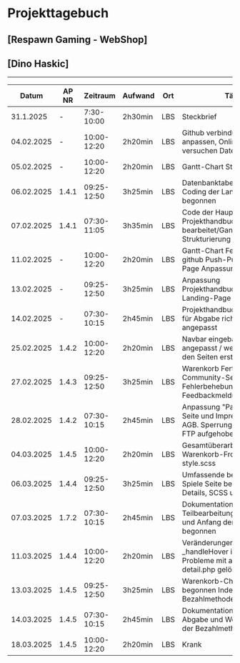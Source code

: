 # Projekttagebuch
## [Respawn Gaming - WebShop]

## [Dino Haskic]
---
| Datum      | AP NR | Zeitraum    | Aufwand | Ort | Tätigkeit                                                                                                      | Probleme                            | Quellen             |
|------------|-------|-------------|---------|-----|----------------------------------------------------------------------------------------------------------------|-------------------------------------|---------------------|
| 31.1.2025  | -     | 7:30-10:00  | 2h30min | LBS | Steckbrief                                                                                                     | Ideenfindung                         | [Projektmanagement] |
| 04.02.2025 | -     | 10:00-12:20 | 2h20min | LBS | Github verbindung testen, Huge anpassen, Online Hosting versuchen Daten hochzuladen                            | Daten beim Online Hosting hochladen  | [Projektmanagement] |
| 05.02.2025 | -     | 10:00-12:20 | 2h20min | LBS | Gantt-Chart Strukturierung                                                                                     | ---                                  | [Projektmanagement] |
| 06.02.2025 | 1.4.1 | 09:25-12:50 | 3h25min | LBS | Datenbanktabellen erstellt / Coding der Landing-Page begonnen                                                  | ---                                  | [GitHub]            |
| 07.02.2025 | 1.4.1 | 07:30-11:05 | 3h35min | LBS | Code der Hauptseite / Projekthandbuch bearbeitet/Gantt-Chart-Strukturierung abschließen                        | ---                                  | [GitHub]            |
| 11.02.2025 | -     | 10:00-12:20 | 2h20min | LBS | Gantt-Chart Fertigstellung / github Push-Pull Tests / Landing-Page Anpassungen                                 | ---                                  | [Projektmanagement] |
| 13.02.2025 | -     | 09:25-12:50 | 3h25min | LBS | Anpassung Projekthandbuch/weitere Landing-Page Anpassungen                                                     | Projekthandbuch Einträge zu ungenau  | [Projektmanagement] |
| 14.02.2025 | -     | 07:30-10:15 | 2h45min | LBS | Projekthandbuch bearbeitet und für Abgabe richtiggestellt / SCSS angepasst                                     | ---                                  | [Projektmanagement] |
| 25.02.2025 | 1.4.2 | 10:00-12:20 | 2h20min | LBS | Navbar eingebaut/Design angepasst / weitere Index.php zu den Seiten erstellt                                   | ---                                  | [GitHub]            |
| 27.02.2025 | 1.4.3 | 09:25-12:50 | 3h25min | LBS | Warenkorb Fertigstellung / Community-Seite Fehlerbehebung / Feedbackmeldungen-Styling                          | Warenkorb-Counter | [Github]         | [GitHub]            |
| 28.02.2025 | 1.4.2 | 07:30-10:15 | 2h45min | LBS | Anpassung "Passwort vergessen" Seite und Impressum, DS und AGB. Sperrung Webseite durch FTP aufgehoben.        | ---                                  | [GitHub]            |
| 04.03.2025 | 1.4.5 | 10:00-12:20 | 2h20min | LBS | Gesamtüberarbeitung Warenkorb-Frontend - Index und style.scss                                                  | ---                                  | [GitHub]            |
| 06.03.2025 | 1.4.4 | 09:25-12:50 | 3h25min | LBS | Umfassende bearbeitung der Spiele Seite begonnen / Index, Details, SCSS und JS                                 | Liegen zur Zeit im GC und GM         | [GitHub]            |
| 07.03.2025 | 1.7.2 | 07:30-10:15 | 2h45min | LBS | Dokumentation Teilbearbeitung/Inhaltsverzeichnis und Anfang der Dokumentation begonnen                         | ---                                  | [GitHub]            |
| 11.03.2025 | 1.4.4 | 10:00-12:20 | 2h20min | LBS | Veränderungen an Spiele Seite / _handleHover im JS fast fertig / Probleme mit addToCart in detail.php gelöst   | Hover- und Transformeffekt Probleme  | [GitHub]            |
| 13.03.2025 | 1.4.5 | 09:25-12:50 | 3h25min | LBS | Warenkorb-CheckOut Seite begonnen Index und SCSS / Bezahlmethode steht noch aus                                |                                      | [GitHub]            |
| 14.03.2025 | 1.4.5 | 07:30-10:15 | 2h45min | LBS | Dokumentation Inhaltsverzeichnis Abgabe und Weiterbearbeitung der Bezahlmethode FE                             | ---                                  | [GitHub]            |
| 18.03.2025 | 1.4.5 | 10:00-12:20 | 2h20min | LBS | Krank                                                                                                          | ---                                  | [GitHub]            |
